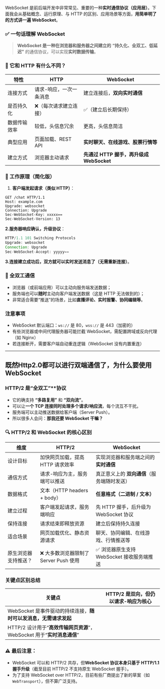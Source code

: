 WebSocket 是前后端开发中非常常见、重要的一种**实时通信协议（应用层）**。下面我会从基础概念、运行原理、与 HTTP 的区别、应用场景等方面，**用简单明了的方式讲一遍 WebSocket**。


### ✅ 一句话理解 WebSocket
> **WebSocket 是一种在浏览器和服务器之间建立的** **“持久化、全双工、低延迟”** 的通信协议，可以实现**实时数据传输**。



### 🔧 它和 HTTP 有什么不同？

| 特性     | HTTP          | WebSocket                      |
| ------ | ------------- | ------------------------------ |
| 连接方式   | 请求-响应，一次一条消息  | 建立连接后，**双向实时通信**               |
| 是否持久化  | ❌（每次请求建立连接）   | ✅（建立后长期保持）                     |
| 数据传输效率 | 较低，头信息冗余      | 更高，头信息简洁                       |
| 典型应用   | 页面加载、REST API | **实时聊天、在线游戏、股票行情等**            |
| 建立方式   | 浏览器主动请求       | **先通过 HTTP 握手，再升级成 WebSocket** |


### 🧠 工作原理（简化版）
1. **客户端发起请求（类似 HTTP）**：
```http
GET /chat HTTP/1.1
Host: example.com
Upgrade: websocket
Connection: Upgrade
Sec-WebSocket-Key: xxxxx==
Sec-WebSocket-Version: 13
```


**2.服务器响应确认，升级协议**：
```java
HTTP/1.1 101 Switching Protocols
Upgrade: websocket
Connection: Upgrade
Sec-WebSocket-Accept: yyyyy==
```


**3.连接建立成功后，双方就可以实时发送消息了（无需重新连接）**。



### 🔄 全双工通信

- 浏览器（或前端应用）可以主动向服务端发送数据；
- 服务端也可以**随时**主动向客户端发送数据（这是 HTTP 无法做到的）；
- 非常适合需要“推送”的场景，比如**直播评论、实时报警、协同编辑等**。


### 注意事项
- WebSocket 默认端口：`ws://` 是 80，`wss://` 是 443（加密的）
- 有些浏览器或中间代理服务器可能拦截 WebSocket，需配置跨域或反向代理（如 Nginx）
- 若连接断开，需要客户端自动重连逻辑（WebSocket 没有内置重连）


---


## 既然Http2.0都可以进行双端通信了，为什么要使用WebSocket

### HTTP/2 是“全双工”**协议
- 它的确支持 **“多路复用”** 和 **“双向流”**。
- 可以让**一个 TCP 连接同时处理多个请求/响应流**，每个流互不干扰。
- 服务端可以主动推送数据给客户端（Server Push）。
- 所以很多人会问：**那我还要 WebSocket 干嘛？**


### 🔍 HTTP/2 和 WebSocket 的核心区别

| 维度         | HTTP/2                     | WebSocket                   |
| ---------- | -------------------------- | --------------------------- |
| 设计目标       | 加快网页加载，提高 HTTP 请求效率        | 实现浏览器和服务端之间的**实时通信**        |
| 通信方式       | 请求-响应为主，服务端可以推送            | 真正意义上的 **双向通信**（服务端随时发送）    |
| 数据格式       | 文本（HTTP headers + body）    | **任意格式（二进制 / 文本）**          |
| 建立过程       | 客户端发起请求，服务端响应              | 先 HTTP 握手，后升级为 WebSocket 协议 |
| 保持连接       | 请求结束即释放资源                  | 建立后保持持久连接                   |
| 适合场景       | 网页加载优化、静态资源请求              | 聊天、协同编辑、在线游戏、行情推送等          |
| 原生浏览器支持推送？ | ❌ 大多数浏览器限制了 Server Push 使用 | ✅ 浏览器原生支持 WebSocket 接收服务端推送 |


### 关键点区别总结

| 关键点                                                | HTTP/2 是双向，但仍以请求-响应为核心 |
| -------------------------------------------------- | ---------------------- |
| WebSocket 是事件驱动的持续连接，**随时可以发消息，无需请求发起**            |                        |
| HTTP/2 设计用于“**高效传输网页资源**”，WebSocket 用于“**实时消息通信**” |                        |


### ⚠️ 最后注意：
- WebSocket 可以和 HTTP/2 共存，但**WebSocket 协议本身只基于 HTTP/1.1 握手升级**（截至目前 HTTP/2 不支持原生 WebSocket 握手）。
- 为了支持 WebSocket over HTTP/2，目前有些厂商提出了新的草案（如 `WebTransport`），但不算广泛支持。